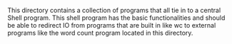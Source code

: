 This directory contains a collection of programs that all tie in to a central
Shell program. This shell program has the basic functionalities and should be
able to redirect IO from programs that are built in like wc to external
programs like the word count program located in this directory.
